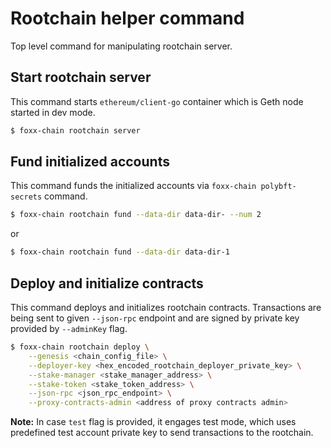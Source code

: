 # Rootchain helper command

Top level command for manipulating rootchain server.

## Start rootchain server

This command starts `ethereum/client-go` container which is Geth node started in dev mode.

```bash
$ foxx-chain rootchain server
```

## Fund initialized accounts

This command funds the initialized accounts via `foxx-chain polybft-secrets` command.

```bash
$ foxx-chain rootchain fund --data-dir data-dir- --num 2
```

or

```bash
$ foxx-chain rootchain fund --data-dir data-dir-1
```

## Deploy and initialize contracts

This command deploys and initializes rootchain contracts. Transactions are being sent to given `--json-rpc` endpoint and are signed by private key provided by `--adminKey` flag.

```bash
$ foxx-chain rootchain deploy \
    --genesis <chain_config_file> \
    --deployer-key <hex_encoded_rootchain_deployer_private_key> \
    --stake-manager <stake_manager_address> \
    --stake-token <stake_token_address> \
    --json-rpc <json_rpc_endpoint> \
    --proxy-contracts-admin <address of proxy contracts admin>
```

**Note:** In case `test` flag is provided, it engages test mode, which uses predefined test account private key to send transactions to the rootchain.
